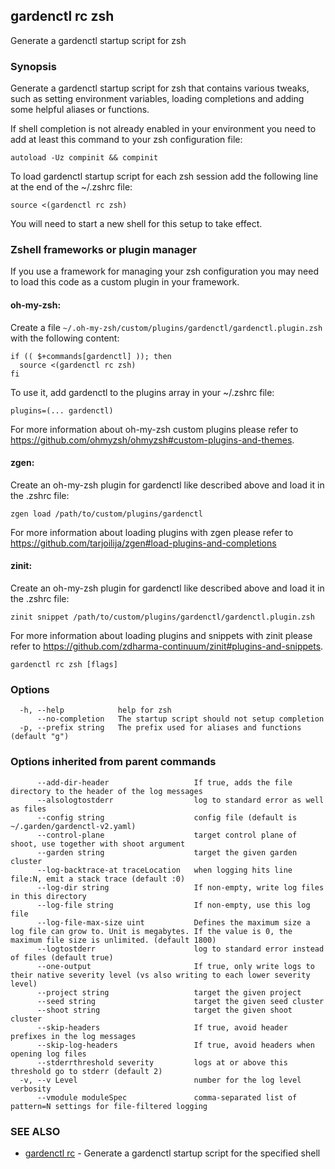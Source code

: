 ## gardenctl rc zsh

Generate a gardenctl startup script for zsh

### Synopsis

Generate a gardenctl startup script for zsh that contains various tweaks,
such as setting environment variables, loading completions and adding some helpful aliases or functions.

If shell completion is not already enabled in your environment you need to add at least this command to your zsh configuration file:

    autoload -Uz compinit && compinit

To load gardenctl startup script for each zsh session add the following line at the end of the ~/.zshrc file:

    source <(gardenctl rc zsh)

You will need to start a new shell for this setup to take effect.

### Zshell frameworks or plugin manager

If you use a framework for managing your zsh configuration you may need to load this code as a custom plugin in your framework.

#### oh-my-zsh:
Create a file `~/.oh-my-zsh/custom/plugins/gardenctl/gardenctl.plugin.zsh` with the following content:

    if (( $+commands[gardenctl] )); then
      source <(gardenctl rc zsh)
    fi

To use it, add gardenctl to the plugins array in your ~/.zshrc file:

    plugins=(... gardenctl)

For more information about oh-my-zsh custom plugins please refer to https://github.com/ohmyzsh/ohmyzsh#custom-plugins-and-themes.

#### zgen:
Create an oh-my-zsh plugin for gardenctl like described above and load it in the .zshrc file:

    zgen load /path/to/custom/plugins/gardenctl

For more information about loading plugins with zgen please refer to https://github.com/tarjoilija/zgen#load-plugins-and-completions

#### zinit:
Create an oh-my-zsh plugin for gardenctl like described above and load it in the .zshrc file:

    zinit snippet /path/to/custom/plugins/gardenctl/gardenctl.plugin.zsh

For more information about loading plugins and snippets with zinit please refer to https://github.com/zdharma-continuum/zinit#plugins-and-snippets.


```
gardenctl rc zsh [flags]
```

### Options

```
  -h, --help            help for zsh
      --no-completion   The startup script should not setup completion
  -p, --prefix string   The prefix used for aliases and functions (default "g")
```

### Options inherited from parent commands

```
      --add-dir-header                   If true, adds the file directory to the header of the log messages
      --alsologtostderr                  log to standard error as well as files
      --config string                    config file (default is ~/.garden/gardenctl-v2.yaml)
      --control-plane                    target control plane of shoot, use together with shoot argument
      --garden string                    target the given garden cluster
      --log-backtrace-at traceLocation   when logging hits line file:N, emit a stack trace (default :0)
      --log-dir string                   If non-empty, write log files in this directory
      --log-file string                  If non-empty, use this log file
      --log-file-max-size uint           Defines the maximum size a log file can grow to. Unit is megabytes. If the value is 0, the maximum file size is unlimited. (default 1800)
      --logtostderr                      log to standard error instead of files (default true)
      --one-output                       If true, only write logs to their native severity level (vs also writing to each lower severity level)
      --project string                   target the given project
      --seed string                      target the given seed cluster
      --shoot string                     target the given shoot cluster
      --skip-headers                     If true, avoid header prefixes in the log messages
      --skip-log-headers                 If true, avoid headers when opening log files
      --stderrthreshold severity         logs at or above this threshold go to stderr (default 2)
  -v, --v Level                          number for the log level verbosity
      --vmodule moduleSpec               comma-separated list of pattern=N settings for file-filtered logging
```

### SEE ALSO

* [gardenctl rc](gardenctl_rc.md)	 - Generate a gardenctl startup script for the specified shell

